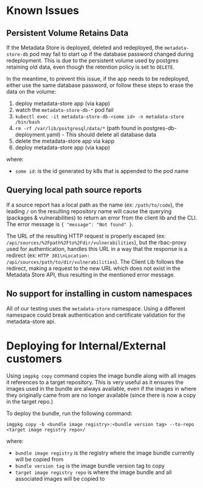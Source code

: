 # Known Issues

## Persistent Volume Retains Data
If the Metadata Store is deployed, deleted and redeployed, the `metadata-store-db` pod may fail to start up if the database password changed during redeployment. This is due to
the persistent volume used by postgres retaining old data, even though the retention policy is set to `DELETE`.

In the meantime, to prevent this issue, if the app needs to be redeployed, either use the same database password, or follow these steps to erase the data on the volume:
1. deploy metadata-store app (via kapp)
2. watch the `metadata-store-db-*` pod fail
3. `kubectl exec -it metadata-store-db-<some id> -n metadata-store /bin/bash`
4. `rm -rf /var/lib/postgresql/data/*` (path found in postgres-db-deployment.yaml) - This should delete all database data
5. delete the metadata-store app via kapp
6. deploy metadata-store app (via kapp)

where:
* `some id`: is the id generated by k8s that is appended to the pod name

## Querying local path source reports
If a source report has a local path as the name (ex: `/path/to/code`), the leading `/` on the resulting repository name will cause the querying (packages & vulnerabilities) to return an error from the client lib and the CLI. The error message is `{ "message": "Not found" }`.

The URL of the resulting HTTP request is properly escaped (ex: `/api/sources/%2Fpath%2Fto%2Fdir/vulnerabilities`), but the rbac-proxy used for authentication, handles this URL in a way that the response is a redirect (ex: `HTTP 301\nLocation: /api/sources/path/to/dir/vulnerabilities`). The Client Lib follows the redirect, making a request to the new URL which does not exist in the Metadata Store API, thus resulting in the mentioned error message.

## No support for installing in custom namespaces
All of our testing uses the `metadata-store` namespace. Using a different namespace could break authentication and certificate validation for the metadata-store api.

# Deploying for Internal/External customers

Using `imgpkg copy` command copies the image bundle along with all images it references to a target repository. This is very useful as it ensures the images used in the bundle are always
available, even if the images in where they originally came from are no longer available (since there is now a copy in the target repo.)

To deploy the bundle, run the following command:

`imgpkg copy -b <bundle image registry>:<bundle version tag> --to-repo <target image registry repo>/`

where:
* `bundle image registry` is the registry where the image bundle currently will be copied from
* `bundle version tag` is the image bundle version tag to copy
* `target image registry repo` is where the image bundle and all associated images will be copied to

